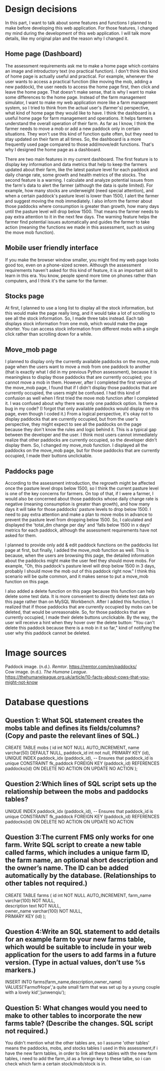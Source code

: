 
# Design decisions

In this part, I want to talk about some features and functions I planned to make before developing this web application. For those features, I changed my mind during the development of this web application. I will talk more details, like my original plan and the reason why I changed it.

## Home page (Dashboard)

The assessment requirements ask me to make a home page which contains an image and introductory text (no practical function). I don't think this kind of home page is actually useful and practical. For example, whenever the user wants to access a practical function (like moving the mob, adding a new paddock), the user needs to access the home page first, then click and leave the home page. That doesn't make sense, that is why I want to make some differences to the home page. Instead of the farm management simulator, I want to make my web application more like a farm management system, so I tried to think from the actual user's (farmer's) perspective, what kind of home page they would like to have. I think the dashboard is a useful home page for farm management and operations. It helps farmers understand the overall operation of their farm. As far as I know, I think the farmer needs to move a mob or add a new paddock only in certain situations. They won't use this kind of function quite often, but they need to stay updated on their farm at all times. So, the dashboard is a more frequently used page compared to those add/move/edit functions. That's why I designed the home page as a dashboard.

There are two main features in my current dashboard. The first feature is to display key information and data metrics that help to keep the farmers updated about their farm, like the latest pasture level for each paddock and daily change rate, some growth and health metrics of the stocks. The second feature is a warning. I calculate and analyze potential issues from the farm's data to alert the farmer (although the data is quite limited). For example, how many stocks are underweight (need special attention), and when a certain paddock's pasture level is lower than 1500, I alert the farmer and suggest moving the mob immediately. I also inform the farmer about those paddocks where consumption is greater than growth, how many days until the pasture level will drop below 1500. That means the farmer needs to pay extra attention to it in the next few days. The warning feature helps the farmer find potential issues automatically and guides the farmer to take action (meaning the functions we made in this assessment, such as using the move mob function).

## Mobile user friendly interface

If you make the browser window smaller, you might find my web page looks good too, even on a phone-sized screen. Although the assessment requirements haven't asked for this kind of feature, it is an important skill to learn in this era. You know, people spend more time on phones rather than computers, and I think it's the same for the farmer.

## Stocks page

At first, I planned to use a long list to display all the stock information, but this would make the page really long, and it would take a lot of scrolling to see all the stock information. So, I made three tabs instead. Each tab displays stock information from one mob, which would make the page shorter. You can access stock information from different mobs with a single click rather than scrolling down for a while.

## Move_mob page

I planned to display only the currently available paddocks on the move_mob page when the users want to move a mob from one paddock to another (that is exactly what I did in my previous Python assessment), because it is meaningless to display those paddocks that are currently occupied; you cannot move a mob in them. However, after I completed the first version of the move_mob page, I found that if I didn't display those paddocks that are currently occupied, the users might be confused. I had this kind of confusion as well when I first tried the move mob function after I completed it. I was confused about why there was only one paddock option. Is there a bug in my code? (I forgot that only available paddocks would display on this page, even though I coded it.) From a logical perspective, it's okay not to display paddocks that are currently occupied, but from the user's perspective, they might expect to see all the paddocks on the page because they don't know the rules and logic behind it. This is a typical gap between the developer and the user. I think most users cannot immediately realize that other paddocks are currently occupied, so the developer didn't display them. So, I changed my move_mob function. I displayed all the paddocks on the move_mob page, but for those paddocks that are currently occupied, I made their buttons unclickable.

## Paddocks page

According to the assessment introduction, the regrowth might be affected once the pasture level drops below 1500, so I think the current pasture level is one of the key concerns for farmers. On top of that, if I were a farmer, I would also be concerned about those paddocks whose daily change rate is negative (meaning consumption is greater than growth), and how many days it will take for those paddocks' pasture levels to drop below 1500. I need to pay extra attention and make a plan to move mobs in advance to prevent the pasture level from dropping below 1500. So, I calculated and displayed the 'total_dm change per day' and 'falls below 1500 in x days' metrics for each paddock, although the assessment requirements have not asked for them.

I planned to provide only add & edit paddock functions on the paddocks list page at first, but finally, I added the move_mob function as well. This is because, when the users are browsing this page, the detailed information about the paddocks might make the user feel they should move mobs. For example, "Oh, this paddock's pasture level will drop below 1500 in 3 days, probably I should move the mob out of this paddock right now." I think this scenario will be quite common, and it makes sense to put a move_mob function on this page.

I also added a delete function on this page because this function can help delete some test data. It is more convenient to directly delete test data on this page rather than on MySQL Workbench. After I added this function, I realized that if those paddocks that are currently occupied by mobs can be deleted, that would be unreasonable. So, for those paddocks that are currently occupied, I made their delete buttons unclickable. By the way, the user will receive a hint when they hover over the delete button: "You can't delete this paddock because there is a mob in it so far," kind of notifying the user why this paddock cannot be deleted.

# Image sources

Paddock image. (n.d.). *Remtor*. https://remtor.com/en/paddocks/  
Cow image. (n.d.). *The Humane League*. https://thehumaneleague.org.uk/article/10-facts-about-cows-that-you-might-not-know

# Database questions

## Question 1: What SQL statement creates the mobs table and defines its fields/columns? (Copy and paste the relevant lines of SQL.)

CREATE TABLE mobs (
	id int NOT NULL AUTO_INCREMENT,
	name varchar(50) DEFAULT NULL,
	paddock_id int not null,
	PRIMARY KEY (id),
    UNIQUE INDEX paddock_idx (paddock_id),	-- Ensures that paddock_id is unique
	CONSTRAINT fk_paddock
		FOREIGN KEY (paddock_id)
		REFERENCES paddocks(id)
		ON DELETE NO ACTION
		ON UPDATE NO ACTION
);

## Question 2:Which lines of SQL script sets up the relationship between the mobs and paddocks tables?

   UNIQUE INDEX paddock_idx (paddock_id),	-- Ensures that paddock_id is unique
	CONSTRAINT fk_paddock
		FOREIGN KEY (paddock_id)
		REFERENCES paddocks(id)
		ON DELETE NO ACTION
		ON UPDATE NO ACTION

## Question 3:The current FMS only works for one farm. Write SQL script to create a new table called farms, which includes a unique farm ID, the farm name, an optional short description and the owner’s name. The ID can be added automatically by the database. (Relationships to other tables not required.)

CREATE TABLE farms (
    id int NOT NULL AUTO_INCREMENT,
    farm_name varchar(100) NOT NULL,   
    description text NOT NULL,         
    owner_name varchar(100) NOT NULL,  
    PRIMARY KEY (id)
);

## Question 4:Write an SQL statement to add details for an example farm to your new farms table, which would be suitable to include in your web application for the users to add farms in a future version. (Type in actual values, don’t use %s markers.)

INSERT INTO farms(farm_name,description,owner_name)
VALUES('FarmofHope','a quite small farm that was set up by a young couple with a lovely kid','junwenqiu');

## Question 5: What changes would you need to make to other tables to incorporate the new farms table? (Describe the changes. SQL script not required.)

You didn't mention what the other tables are, so I assume 'other tables' means the paddocks, mobs, and stocks tables I used in this assessment,if i have the new farm tables, in order to link all these tables with the new farm tables, i need to add the farm_id as a foreign key to these talbe, so i can check which farm a certain stock/mob/stock is  in.
